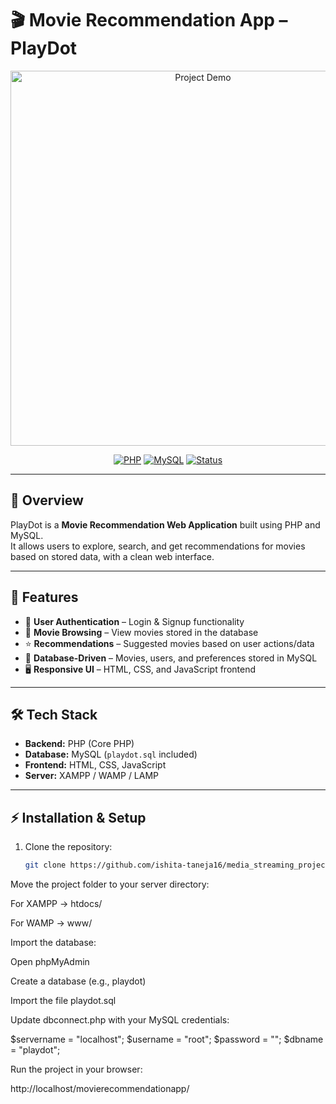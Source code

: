 # 🎬 Movie Recommendation App – PlayDot

<p align="center">
  <img src="screenshot.gif" alt="Project Demo" width="600"/>
</p>

<p align="center">
  <a href="https://www.php.net/"><img src="https://img.shields.io/badge/PHP-7.x-blue?logo=php" alt="PHP"></a>
  <a href="https://www.mysql.com/"><img src="https://img.shields.io/badge/MySQL-Database-orange?logo=mysql" alt="MySQL"></a>
  <a href="#"><img src="https://img.shields.io/badge/Status-Active-brightgreen" alt="Status"></a>
</p>

---

## 📌 Overview
PlayDot is a **Movie Recommendation Web Application** built using PHP and MySQL.  
It allows users to explore, search, and get recommendations for movies based on stored data, with a clean web interface.

---

## 🚀 Features
- 🔐 **User Authentication** – Login & Signup functionality  
- 🎥 **Movie Browsing** – View movies stored in the database  
- ⭐ **Recommendations** – Suggested movies based on user actions/data  
- 📂 **Database-Driven** – Movies, users, and preferences stored in MySQL  
- 🖥 **Responsive UI** – HTML, CSS, and JavaScript frontend  

---

## 🛠 Tech Stack
- **Backend:** PHP (Core PHP)  
- **Database:** MySQL (`playdot.sql` included)  
- **Frontend:** HTML, CSS, JavaScript  
- **Server:** XAMPP / WAMP / LAMP  

---


## ⚡ Installation & Setup

1. Clone the repository:
   ```bash
   git clone https://github.com/ishita-taneja16/media_streaming_project.git

Move the project folder to your server directory:

For XAMPP → htdocs/

For WAMP → www/

Import the database:

Open phpMyAdmin

Create a database (e.g., playdot)

Import the file playdot.sql

Update dbconnect.php with your MySQL credentials:

$servername = "localhost";
$username   = "root";
$password   = "";
$dbname     = "playdot";


Run the project in your browser:

http://localhost/movierecommendationapp/


